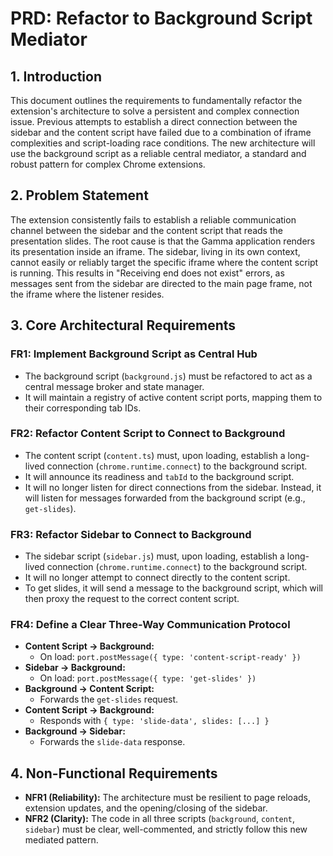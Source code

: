 # PRD: Refactor to Background Script Mediator

## 1. Introduction

This document outlines the requirements to fundamentally refactor the extension's architecture to solve a persistent and complex connection issue. Previous attempts to establish a direct connection between the sidebar and the content script have failed due to a combination of iframe complexities and script-loading race conditions. The new architecture will use the background script as a reliable central mediator, a standard and robust pattern for complex Chrome extensions.

## 2. Problem Statement

The extension consistently fails to establish a reliable communication channel between the sidebar and the content script that reads the presentation slides. The root cause is that the Gamma application renders its presentation inside an iframe. The sidebar, living in its own context, cannot easily or reliably target the specific iframe where the content script is running. This results in "Receiving end does not exist" errors, as messages sent from the sidebar are directed to the main page frame, not the iframe where the listener resides.

## 3. Core Architectural Requirements

### FR1: Implement Background Script as Central Hub
-   The background script (`background.js`) must be refactored to act as a central message broker and state manager.
-   It will maintain a registry of active content script ports, mapping them to their corresponding tab IDs.

### FR2: Refactor Content Script to Connect to Background
-   The content script (`content.ts`) must, upon loading, establish a long-lived connection (`chrome.runtime.connect`) to the background script.
-   It will announce its readiness and `tabId` to the background script.
-   It will no longer listen for direct connections from the sidebar. Instead, it will listen for messages forwarded from the background script (e.g., `get-slides`).

### FR3: Refactor Sidebar to Connect to Background
-   The sidebar script (`sidebar.js`) must, upon loading, establish a long-lived connection (`chrome.runtime.connect`) to the background script.
-   It will no longer attempt to connect directly to the content script.
-   To get slides, it will send a message to the background script, which will then proxy the request to the correct content script.

### FR4: Define a Clear Three-Way Communication Protocol
-   **Content Script -> Background:**
    -   On load: `port.postMessage({ type: 'content-script-ready' })`
-   **Sidebar -> Background:**
    -   On load: `port.postMessage({ type: 'get-slides' })`
-   **Background -> Content Script:**
    -   Forwards the `get-slides` request.
-   **Content Script -> Background:**
    -   Responds with `{ type: 'slide-data', slides: [...] }`
-   **Background -> Sidebar:**
    -   Forwards the `slide-data` response.

## 4. Non-Functional Requirements

-   **NFR1 (Reliability):** The architecture must be resilient to page reloads, extension updates, and the opening/closing of the sidebar.
-   **NFR2 (Clarity):** The code in all three scripts (`background`, `content`, `sidebar`) must be clear, well-commented, and strictly follow this new mediated pattern. 
